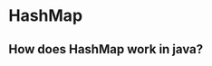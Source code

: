 # HashMap
<b>How does HashMap work in java?</b>
----------------------------------------------------------------------------------------------------------------

